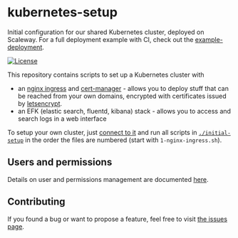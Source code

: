 # kubernetes-setup

Initial configuration for our shared Kubernetes cluster, deployed on Scaleway. For a full deployment example with CI, check out the [example-deployment](https://github.com/public-transport/example-deployment).

[![License](https://img.shields.io/github/license/public-transport/kubernetes-setup.svg?style=flat)](license)

This repository contains scripts to set up a Kubernetes cluster with

- an [nginx ingress](https://github.com/kubernetes/ingress-nginx) and [cert-manager](https://github.com/jetstack/cert-manager/) - allows you to deploy stuff that can be reached from your own domains, encrypted with certificates issued by [letsencrypt](letsencrypt.org).
- an EFK (elastic search, fluentd, kibana) stack - allows you to access and search logs in a web interface

To setup your own cluster, just [connect to it](https://www.digitalocean.com/docs/kubernetes/how-to/connect-to-cluster/) and run all scripts in [`./initial-setup`](./initial-setup) in the order the files are numbered (start with `1-nginx-ingress.sh`).

## Users and permissions

Details on user and permissions management are documented [here](./users/readme.md).

## Contributing

If you found a bug or want to propose a feature, feel free to visit [the issues page](https://github.com/public-transport/kubernetes-setup/issues).
